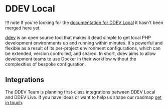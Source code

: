# DDEV Local

!!! note
    If you're looking for the [documentation for DDEV Local](https://ddev.readthedocs.io) it hasn't been merged here yet.

[ddev](https://github.com/drud/ddev) is an open source tool that makes it dead simple to get local PHP development environments up and running within minutes. It's powerful and flexible as a result of its per-project environment configurations, which can be extended, version controlled, and shared. In short, ddev aims to allow development teams to use Docker in their workflow without the complexities of bespoke configuration.

## Integrations
The DDEV Team is planning first-class integrations between DDEV Local and DDEV Live. If you have ideas or want to help us shape our roadmap [get in touch](https://dash.ddev.com/feedback/).